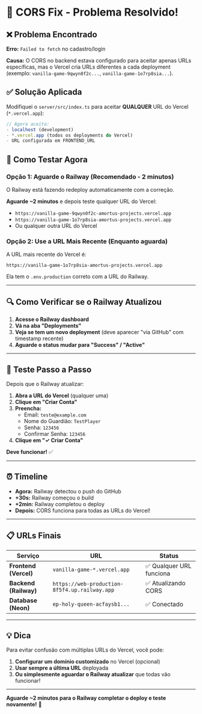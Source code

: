 # 🔧 CORS Fix - Problema Resolvido!

## ❌ Problema Encontrado

**Erro:** `Failed to fetch` no cadastro/login

**Causa:** O CORS no backend estava configurado para aceitar apenas URLs específicas, mas o Vercel cria URLs diferentes a cada deployment (exemplo: `vanilla-game-9qwyn0f2c...`, `vanilla-game-1o7rp8sia...`).

## ✅ Solução Aplicada

Modifiquei o `server/src/index.ts` para aceitar **QUALQUER** URL do Vercel (`*.vercel.app`):

```typescript
// Agora aceita:
- localhost (development)
- *.vercel.app (todos os deployments do Vercel)
- URL configurada em FRONTEND_URL
```

## 🚀 Como Testar Agora

### **Opção 1: Aguarde o Railway (Recomendado - 2 minutos)**

O Railway está fazendo redeploy automaticamente com a correção.

**Aguarde ~2 minutos** e depois teste qualquer URL do Vercel:
- `https://vanilla-game-9qwyn0f2c-amortus-projects.vercel.app`
- `https://vanilla-game-1o7rp8sia-amortus-projects.vercel.app`
- Ou qualquer outra URL do Vercel

### **Opção 2: Use a URL Mais Recente (Enquanto aguarda)**

A URL mais recente do Vercel é:
```
https://vanilla-game-1o7rp8sia-amortus-projects.vercel.app
```

Ela tem o `.env.production` correto com a URL do Railway.

---

## 🔍 Como Verificar se o Railway Atualizou

1. **Acesse o Railway dashboard**
2. **Vá na aba "Deployments"**
3. **Veja se tem um novo deployment** (deve aparecer "via GitHub" com timestamp recente)
4. **Aguarde o status mudar para "Success" / "Active"**

---

## 🧪 Teste Passo a Passo

Depois que o Railway atualizar:

1. **Abra a URL do Vercel** (qualquer uma)
2. **Clique em "Criar Conta"**
3. **Preencha:**
   - Email: `teste@example.com`
   - Nome do Guardião: `TestPlayer`
   - Senha: `123456`
   - Confirmar Senha: `123456`
4. **Clique em "✓ Criar Conta"**

**Deve funcionar!** ✅

---

## ⏰ Timeline

- **Agora:** Railway detectou o push do GitHub
- **+30s:** Railway começou o build
- **+2min:** Railway completou o deploy
- **Depois:** CORS funciona para todas as URLs do Vercel!

---

## 📋 URLs Finais

| Serviço | URL | Status |
|---------|-----|--------|
| **Frontend (Vercel)** | `vanilla-game-*.vercel.app` | ✅ Qualquer URL funciona |
| **Backend (Railway)** | `https://web-production-8f5f4.up.railway.app` | ✅ Atualizando CORS |
| **Database (Neon)** | `ep-holy-queen-acfaysb1...` | ✅ Conectado |

---

## 💡 Dica

Para evitar confusão com múltiplas URLs do Vercel, você pode:

1. **Configurar um domínio customizado** no Vercel (opcional)
2. **Usar sempre a última URL** deployada
3. **Ou simplesmente aguardar o Railway atualizar** que todas vão funcionar!

---

**Aguarde ~2 minutos para o Railway completar o deploy e teste novamente!** 🚀

